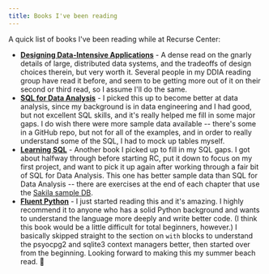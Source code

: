 ```yaml
---
title: Books I've been reading
---
```


A quick list of books I've been reading while at Recurse Center:

- **[Designing Data-Intensive Applications](https://dataintensive.net/)** - A dense read on the gnarly details of large, distributed data systems, and the tradeoffs of design choices therein, but very worth it. Several people in my DDIA reading group have read it before, and seem to be getting more out of it on their second or third read, so I assume I'll do the same.
- **[SQL for Data Analysis](https://www.oreilly.com/library/view/sql-for-data/9781492088776/)** - I picked this up to become better at data analysis, since my background is in data engineering and I had good, but not excellent SQL skills, and it's really helped me fill in some major gaps. I do wish there were more sample data available -- there's some in a GitHub repo, but not for all of the examples, and in order to really understand some of the SQL, I had to mock up tables myself.
- **[Learning SQL](https://www.oreilly.com/library/view/learning-sql-3rd/9781492057604/)** - Another book I picked up to fill in my SQL gaps. I got about halfway through before starting RC, put it down to focus on my first project, and want to pick it up again after working through a fair bit of SQL for Data Analysis. This one has better sample data than SQL for Data Analysis -- there are exercises at the end of each chapter that use the [Sakila sample DB](https://dev.mysql.com/doc/sakila/en/).
- **[Fluent Python](https://www.oreilly.com/library/view/fluent-python-2nd/9781492056348/)** - I just started reading this and it's amazing. I highly recommend it to anyone who has a solid Python background and wants to understand the language more deeply and write better code. (I think this book would be a little difficult for total beginners, however.) I basically skipped straight to the section on `with` blocks to understand the psyocpg2 and sqlite3 context managers better, then started over from the beginning. Looking forward to making this my summer beach read. 🌴
